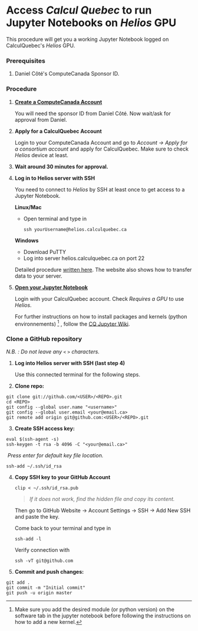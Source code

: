 # Access *Calcul Quebec* to run Jupyter Notebooks on *Helios* GPU

This procedure will get you a working Jupyter Notebook logged on CalculQuebec's *Helios* GPU.

 

### Prerequisites

1. Daniel Côté's ComputeCanada Sponsor ID. 

 

### Procedure

1. [**Create a ComputeCanada Account**](https://ccdb.computecanada.ca/account_application)

   You will need the sponsor ID from Daniel Côté. Now wait/ask for approval from Daniel. 

2. **Apply for a CalculQuebec Account** 

   Login to your ComputeCanada Account and go to *Account -> Apply for a consortium account* and apply for CalculQuebec. Make sure to check *Helios* device at least. 

3. **Wait around 30 minutes for approval.**

4. **Log in to Helios server with SSH**

   You need to connect to *Helios* by SSH at least once to get access to a Jupyter Notebook. 

   **Linux/Mac**

   - Open terminal and type in

     ```
     ssh yourUsername@helios.calculquebec.ca
     ```

   **Windows**

   - Download PuTTY
   - Log into server helios.calculquebec.ca on port 22

   Detailed procedure [written here](https://wiki.calculquebec.ca/w/Se_connecter_et_transf%C3%A9rer_des_fichiers/en). The website also shows how to transfer data to your server. 

5. [**Open your Jupyter Notebook**](https://jupyter.calculquebec.ca/hub/home)

   Login with your CalculQuebec account. Check *Requires a GPU* to use *Helios*. 

   For further instructions on how to install packages and kernels (python environnements) [^1] , follow the [CQ Jupyter Wiki](https://wiki.calculquebec.ca/w/JupyterHub). 

   [^1]: Make sure you add the desired module (or python version) on the software tab in the jupyter notebook before following the instructions on how to add a new kernel. 



### Clone a GitHub repository

*N.B. : Do not leave any `<` `>` characters.*

1. **Log into Helios server with SSH (last step 4)**

   Use this connected terminal for the following steps.

2. **Clone repo:**

```
git clone git://github.com/<USER>/<REPO>.git
cd <REPO>
git config --global user.name "<username>"
git config --global user.email <your@email.ca>
git remote add origin git@github.com:<USER>/<REPO>.git
```

3. **Create SSH access key:**

```
eval $(ssh-agent -s)
ssh-keygen -t rsa -b 4096 -C "<your@email.ca>"
```

​	*Press enter for default key file location.*

```
ssh-add ~/.ssh/id_rsa
```

4. **Copy SSH key to your GitHub Account**

   ```
   clip < ~/.ssh/id_rsa.pub
   ```

   > *If it does not work, find the hidden file and copy its content.*

   Then go to GitHub Website -> Account Settings -> SSH -> Add New SSH and paste the key.

   Come back to your terminal and type in

   ```
   ssh-add -l
   ```

   Verify connection with 

   ```
   ssh -vT git@github.com
   ```

5. **Commit and push changes:**

```
git add .
git commit -m "Initial commit"
git push -u origin master
```

